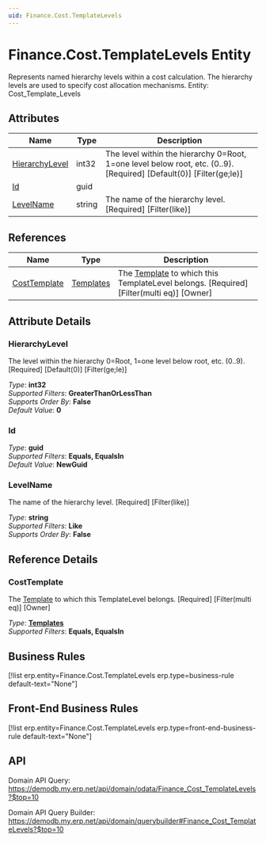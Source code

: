 ```yaml
---
uid: Finance.Cost.TemplateLevels
---
```

# Finance.Cost.TemplateLevels Entity

Represents named hierarchy levels within a cost calculation. The hierarchy levels are used to specify cost allocation mechanisms. Entity: Cost_Template_Levels

## Attributes

| Name | Type | Description |
| ---- | ---- | --- |
| [HierarchyLevel](Finance.Cost.TemplateLevels.md#hierarchylevel) | int32 | The level within the hierarchy 0=Root, 1=one level below root, etc. (0..9). [Required] [Default(0)] [Filter(ge;le)] 
| [Id](Finance.Cost.TemplateLevels.md#id) | guid |  
| [LevelName](Finance.Cost.TemplateLevels.md#levelname) | string | The name of the hierarchy level. [Required] [Filter(like)] 

## References

| Name | Type | Description |
| ---- | ---- | --- |
| [CostTemplate](Finance.Cost.TemplateLevels.md#costtemplate) | [Templates](Finance.Cost.Templates.md) | The [Template](Finance.Cost.Templates.md) to which this TemplateLevel belongs. [Required] [Filter(multi eq)] [Owner] |


## Attribute Details

### HierarchyLevel

The level within the hierarchy 0=Root, 1=one level below root, etc. (0..9). [Required] [Default(0)] [Filter(ge;le)]

_Type_: **int32**  
_Supported Filters_: **GreaterThanOrLessThan**  
_Supports Order By_: **False**  
_Default Value_: **0**  

### Id

_Type_: **guid**  
_Supported Filters_: **Equals, EqualsIn**  
_Default Value_: **NewGuid**  

### LevelName

The name of the hierarchy level. [Required] [Filter(like)]

_Type_: **string**  
_Supported Filters_: **Like**  
_Supports Order By_: **False**  


## Reference Details

### CostTemplate

The [Template](Finance.Cost.Templates.md) to which this TemplateLevel belongs. [Required] [Filter(multi eq)] [Owner]

_Type_: **[Templates](Finance.Cost.Templates.md)**  
_Supported Filters_: **Equals, EqualsIn**  



## Business Rules

[!list erp.entity=Finance.Cost.TemplateLevels erp.type=business-rule default-text="None"]

## Front-End Business Rules

[!list erp.entity=Finance.Cost.TemplateLevels erp.type=front-end-business-rule default-text="None"]

## API

Domain API Query:
<https://demodb.my.erp.net/api/domain/odata/Finance_Cost_TemplateLevels?$top=10>

Domain API Query Builder:
<https://demodb.my.erp.net/api/domain/querybuilder#Finance_Cost_TemplateLevels?$top=10>

